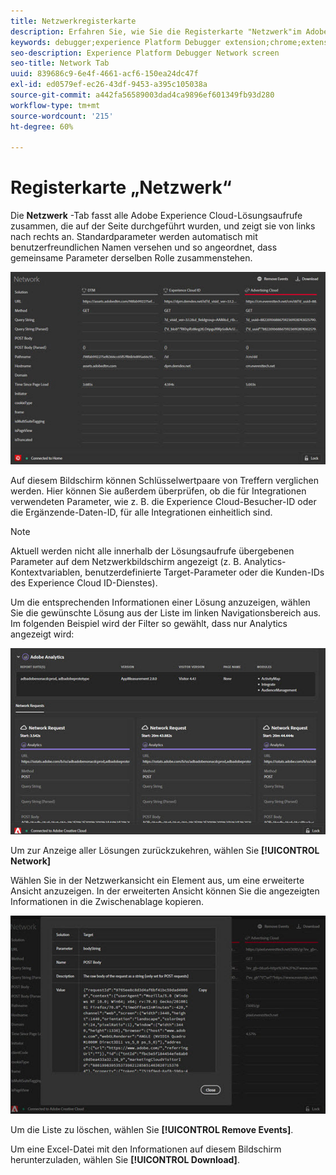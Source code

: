 ```yaml
---
title: Netzwerkregisterkarte
description: Erfahren Sie, wie Sie die Registerkarte "Netzwerk"im Adobe Experience Platform Debugger verwenden.
keywords: debugger;experience Platform Debugger extension;chrome;extension;network;information
seo-description: Experience Platform Debugger Network screen
seo-title: Network Tab
uuid: 839686c9-6e4f-4661-acf6-150ea24dc47f
exl-id: ed0579ef-ec26-43df-9453-a395c105038a
source-git-commit: a442fa56589003dad4ca9896ef601349fb93d280
workflow-type: tm+mt
source-wordcount: '215'
ht-degree: 60%

---
```


# Registerkarte „Netzwerk“

Die **Netzwerk** -Tab fasst alle Adobe Experience Cloud-Lösungsaufrufe zusammen, die auf der Seite durchgeführt wurden, und zeigt sie von links nach rechts an. Standardparameter werden automatisch mit benutzerfreundlichen Namen versehen und so angeordnet, dass gemeinsame Parameter derselben Rolle zusammenstehen.

![](assets/network.jpg)

Auf diesem Bildschirm können Schlüsselwertpaare von Treffern verglichen werden. Hier können Sie außerdem überprüfen, ob die für Integrationen verwendeten Parameter, wie z. B. die Experience Cloud-Besucher-ID oder die Ergänzende-Daten-ID, für alle Integrationen einheitlich sind.

>[!NOTE]
>
>Aktuell werden nicht alle innerhalb der Lösungsaufrufe übergebenen Parameter auf dem Netzwerkbildschirm angezeigt (z. B. Analytics-Kontextvariablen, benutzerdefinierte Target-Parameter oder die Kunden-IDs des Experience Cloud ID-Dienstes).

Um die entsprechenden Informationen einer Lösung anzuzeigen, wählen Sie die gewünschte Lösung aus der Liste im linken Navigationsbereich aus. Im folgenden Beispiel wird der Filter so gewählt, dass nur Analytics angezeigt wird:

![](assets/network-analytics.jpg)

Um zur Anzeige aller Lösungen zurückzukehren, wählen Sie **[!UICONTROL Network]**

Wählen Sie in der Netzwerkansicht ein Element aus, um eine erweiterte Ansicht anzuzeigen. In der erweiterten Ansicht können Sie die angezeigten Informationen in die Zwischenablage kopieren.

![](assets/network-expand.jpg)

<!--Use the icon at the top of each column to copy the server call URL to your clipboard, where you can paste it into another document for reference or debugging purposes.

![](assets/copy.jpg)-->

Um die Liste zu löschen, wählen Sie **[!UICONTROL Remove Events]**.

Um eine Excel-Datei mit den Informationen auf diesem Bildschirm herunterzuladen, wählen Sie **[!UICONTROL Download]**.
